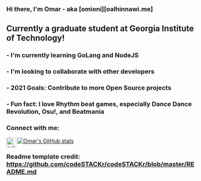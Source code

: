### Hi there, I'm Omar - aka [omioni][oalhinnawi.me] 

## Currently a graduate student at Georgia Institute of Technology!
###  - I'm currently learning GoLang and NodeJS
###  - I'm looking to collaborate with other developers
###  - 2021 Goals: Contribute to more Open Source projects
###  - Fun fact: I love Rhythm beat games, especially Dance Dance Revolution, Osu!, and Beatmania


### Connect with me:

[<img align="left" alt="oalhinnawi | LinkedIn" width="26px" src="https://cdn.jsdelivr.net/npm/simple-icons@v3/icons/linkedin.svg" />][linkedin]

[![Omar's GitHub stats](https://github-readme-stats.vercel.app/api?username=oalhinnawi)](https://github.com/oalhinnawi/github-readme-stats)


### Readme template credit: https://github.com/codeSTACKr/codeSTACKr/blob/master/README.md

[website]: https://oalhinnawi.me
[linkedin]: https://www.linkedin.com/in/omar-alhinnawi-13b393134/